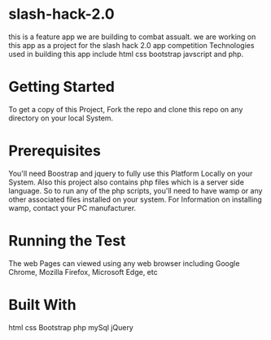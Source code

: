 # slash-hack-2.0
this is a feature app we are building to combat assualt. we are working on this app as a project for the slash hack 2.0 app competition
Technologies used in building this app include html css bootstrap javscript and php.

# Getting Started
To get a copy of this Project, Fork the repo and clone this repo on any directory on your local System.

# Prerequisites
You'll need Boostrap and jquery to fully use this Platform Locally on your System. Also this project also contains php files which is a server side language. So to run any of the php scripts, you'll need to have wamp or any other associated files installed on your system. For Information on installing wamp, contact your PC manufacturer.

# Running the Test
The web Pages can viewed using any web browser including Google Chrome, Mozilla Firefox, Microsoft Edge, etc

# Built With
html
css
Bootstrap
php
mySql
jQuery